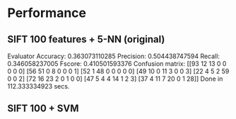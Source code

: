 # Performance

## SIFT 100 features + 5-NN (original)

Evaluator
Accuracy: 0.363073110285
Precision: 0.504438747594
Recall: 0.346058237005
Fscore: 0.410501593376
Confusion matrix:
[[93 12 13  0  0  0  0  0]
 [56 51  0  8  0  0  0  1]
 [52  1 48  0  0  0  0  0]
 [49 10  0 11  3  0  0  3]
 [22  4  5  2 59  0  0  2]
 [72 16 23  2  0  1  0  0]
 [47  5  4  4 14  1  2  3]
 [37  4 11  7 20  0  1 28]]
Done in 112.333334923 secs.

##  SIFT 100 + SVM

